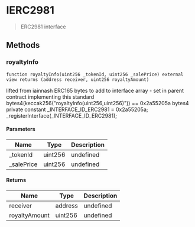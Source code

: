 # IERC2981



> ERC2981 interface





## Methods

### royaltyInfo

```solidity
function royaltyInfo(uint256 _tokenId, uint256 _salePrice) external view returns (address receiver, uint256 royaltyAmount)
```

lifted from iainnash ERC165 bytes to add to interface array - set in parent contract implementing this standard bytes4(keccak256(&quot;royaltyInfo(uint256,uint256)&quot;)) == 0x2a55205a bytes4 private constant _INTERFACE_ID_ERC2981 = 0x2a55205a; _registerInterface(_INTERFACE_ID_ERC2981);



#### Parameters

| Name | Type | Description |
|---|---|---|
| _tokenId | uint256 | undefined
| _salePrice | uint256 | undefined

#### Returns

| Name | Type | Description |
|---|---|---|
| receiver | address | undefined
| royaltyAmount | uint256 | undefined





